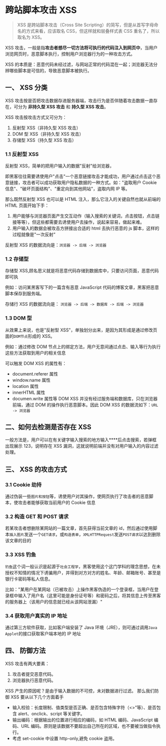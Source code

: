 # 跨站脚本攻击 XSS

> XSS 是跨站脚本攻击（Cross Site Scripting）的简写，但是从首写字母命名的方式来看，应该取名 CSS，但这样就和层叠样式表 CSS 重名了，所以取名为 XSS。

XSS 攻击，一般是指**攻击者想尽一切方法将可执行的代码注入到网页中**，当用户浏览网页时，恶意脚本执行，控制用户浏览器行为的一种攻击方式。

XSS 的本质是：恶意代码未经过滤，与网站正常的代码混在一起；浏览器无法分辨哪些脚本是可信的，导致恶意脚本被执行。

## 一、 XSS 分类

XSS 攻击按是否把攻击数据存进服务器端，攻击行为是否伴随着攻击数据一直存在，可分为 **非持久型 XSS 攻击** 和 **持久型 XSS 攻击**。

XSS 攻击按攻击方式又可分为：

1. 反射型 XSS（非持久型 XSS 攻击）
2. DOM 型 XSS（非持久型 XSS 攻击）
3. 存储型 XSS（持久型 XSS 攻击）

### 1.1 反射型 XSS

反射型 XSS，简单的把用户输入的数据"反射"给浏览器，

即黑客往往需要诱使用户"点击"一个恶意链接攻击才能成功，用户通过点击这个恶意链接，攻击者可以成功获取用户隐私数据的一种方式。如："盗取用户 Cookie 信息"、"破坏页面结构"、"重定向到其他网站"，盗取内网 IP 等。

那么既然反射型 XSS 也可以是 HTML 注入，那么它注入的关键自然也就从前端的 HTML 页面开始下手：

1. 用户能够与浏览器页面产生交互动作（输入搜索的关键词，点击按钮，点击链接等等），但这些都需要去诱使用户去操作，说起来容易，做起来难。
2. 用户输入的数据会被攻击方拼接出合适的 html 去执行恶意的 js 脚本，这样的过程就像是"一次反射"

反射型 XSS 的数据流向是：`浏览器 -> 后端 -> 浏览器`

### 1.2 存储型

存储型 XSS,顾名思义就是将恶意代码存储到数据库中，只要访问页面，恶意代码即可执

例如：访问某黑客写下的一篇含有恶意 JavaScript 代码的博客文章，黑客把恶意脚本保存到服务端。

存储行 XSS 的数据流向是： `浏览器 -> 后端 -> 数据库 -> 后端 -> 浏览器`

### 1.3 DOM 型

从效果上来说，也是"反射型 XSS"，单独划分出来，是因为其形成是通过修改页面的`DOM节点`形成的 XSS。

例如：通过修改 DOM 节点上的绑定方法，用户无意间通过点击、输入等行为执行这些方法获取到用户的相关信息

可以触发 DOM XSS 的属性有：

- document.referer 属性
- window.name 属性
- location 属性
- innerHTML 属性
- documen.write 属性等
  DOM XSS 并没有经过服务端和数据库，只在浏览器前端，通过 DOM 的操作执行恶意脚本。因此 DOM XSS 的数据流如下：`URL -> 浏览器`

## 二、如何去检测是否存在 XSS

一般方法是，用户可以在有关键字输入搜索的地方输入\*\*\*\*后点击搜索，若弹框出现展示 123，说明存在 XSS 漏洞，这就说明前端并没有对用户输入的内容过滤处理。

## 三、 XSS 的攻击方式

### 3.1 Cookie 劫持

通过伪装一些`图片和按钮`等，诱使用户对其操作，使网页执行了攻击者的恶意脚本，使攻击者能够获取当前用户的 Cookie 信息

### 3.2 构造 GET 和 POST 请求

若某攻击者想删除某网站的一篇文章，首先获得当前文章的 id，然后通过使用脚本`插入图片`发送一个`GET请求`，或`构造表单`，`XMLHTTPRequest`发送`POST请求`以达到删除该文章的目的

### 3.3 XSS 钓鱼

`钓鱼`这个词一般认识是起源于`社会工程学`，黑客使用这个这门学科的理念思想，在未授权不知情的情况下诱骗用户，并得到对方对方的姓名、年龄、邮箱账号、甚至是银行卡密码等私人信息。

比如："某用户在某网站（已被攻击）上操作黑客伪造的一个登录框，当用户在登录框中输入了用户名（这里可能是身份证号等）和密码之后，将其信息上传至黑客的服务器上（该用户的信息就已经从该网站泄漏）"

### 3.4 获取用户真实的 IP 地址

通过第三方软件获取，比如客户端安装了 Java 环境（JRE），则可通过调用`Java Applet`的接口获取客户端本地的 IP 地址

## 四、 防御方法

XSS 攻击有两大要素：

1. 攻击者提交恶意代码。
2. 浏览器执行恶意代码。

XSS 产生的原因呢？是由于输入数据的不可控，未对数据进行过滤。 那么我们防御 XSS 要从以下几个方面着手

- 输入校验：长度限制、值类型是否正确、是否包含特殊字符（<>”等）、是否包含 alert、onclick、script 等关键字。
- 输出编码：根据输出的位置进行相应的编码，如 HTML 编码、JavaScript 编码、URL 编码。原则是该数据不要超出自己所在的区域，也不要被当做指令执行。
- 考虑 set-cookie 中设置 http-only,避免 cookie 盗用。
